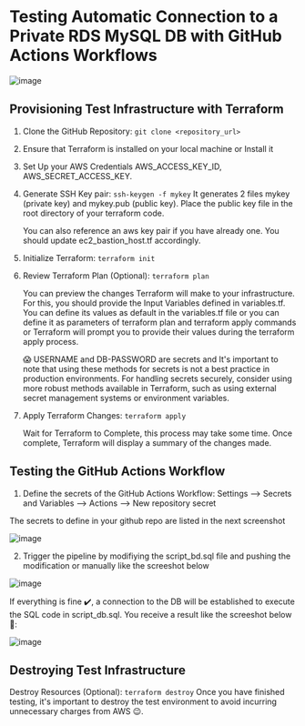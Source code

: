 # Testing Automatic Connection to a Private RDS MySQL DB with GitHub Actions Workflows

![image](https://github.com/mariemssi/Test_Connect_To_Private_RDS-MySQL_DB_2/assets/69463864/87c6c346-c4c7-4ef8-8def-a77e236322f9)


## Provisioning Test Infrastructure with Terraform
1. Clone the GitHub Repository: `git clone <repository_url>`
  
2. Ensure that Terraform is installed on your local machine or Install it
   
3. Set Up your AWS Credentials AWS_ACCESS_KEY_ID, AWS_SECRET_ACCESS_KEY.
        
4. Generate SSH Key pair: `ssh-keygen -f mykey`
   It generates 2 files mykey (private key) and mykey.pub (public key). Place the public key file in the root directory of your terraform code.

    You can also reference an aws key pair if you have already one. You should update ec2_bastion_host.tf accordingly.

   
   
6. Initialize Terraform: `terraform init`
   
7. Review Terraform Plan (Optional): `terraform plan`
   
   You can preview the changes Terraform will make to your infrastructure. For this, you should provide the Input Variables defined in variables.tf. You can define its values as default in the variables.tf file or you can define it as parameters of terraform plan and terraform apply commands
   or Terraform will prompt you to provide their values during the terraform apply process.

   😱 USERNAME and DB-PASSWORD are secrets and It's important to note that using these methods for secrets is not a best practice in production environments.
   For handling secrets securely, consider using more robust methods available in Terraform, such as using external secret management systems or environment variables.  
  
8. Apply Terraform Changes: `terraform apply`

    Wait for Terraform to Complete, this process may take some time. Once complete, Terraform will display a summary of the changes made.

## Testing the GitHub Actions Workflow

   1. Define the secrets of the GitHub Actions Workflow: Settings --> Secrets and Variables --> Actions --> New repository secret
  
   The secrets to define in your github repo are listed in the next screenshot 

  ![image](https://github.com/mariemssi/Test_Connect_To_Private_RDS-MySQL_DB_2/assets/69463864/f04587e7-334f-4fff-b53f-374dfa69cd0e)

  2. Trigger the pipeline by modifiying the script_bd.sql file and pushing the modification or manually like the screeshot below

  ![image](https://github.com/mariemssi/Test_Connect_To_Private_RDS-MySQL_DB_2/assets/69463864/23b192fb-8e70-494e-bd9e-c314ba130c39)

  If everything is fine ✔️, a connection to the DB will be established to execute the SQL code in script_db.sql. You receive a result like the screeshot below 🎉:

  ![image](https://github.com/mariemssi/Test_Connect_To_Private_RDS-MySQL_DB_2/assets/69463864/c40ac720-4a64-4cc3-a0e7-43715c140ade)

## Destroying Test Infrastructure
  Destroy Resources (Optional): `terraform destroy`
  Once you have finished testing, it's important to destroy the test environment to avoid incurring unnecessary charges from AWS 😉.
